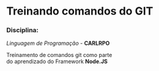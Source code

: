 # Treinando comandos do GIT

### Disciplina:

_Linguagem de Programação_ - **CARLRPO**

Treinamento de comandos git como parte  
do aprendizado do Framework **Node.JS**
